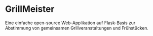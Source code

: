 # GrillMeister
Eine einfache open-source Web-Applikation auf Flask-Basis zur Abstimmung von gemeinsamen Grillveranstaltungen und Frühstücken.
